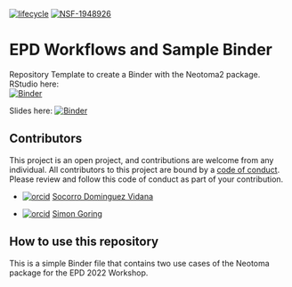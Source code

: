 [![lifecycle](https://img.shields.io/badge/lifecycle-experimental-orange.svg)](https://www.tidyverse.org/lifecycle/#experimental)
[![NSF-1948926](https://img.shields.io/badge/NSF-1948926-blue.svg)](https://nsf.gov/awardsearch/showAward?AWD_ID=1948926)
# EPD  Workflows and Sample Binder

Repository Template to create a Binder with the Neotoma2 package.
RStudio here:  
[![Binder](https://mybinder.org/badge_logo.svg)](https://mybinder.org/v2/gh/NeotomaDB/EPD_binder/main?urlpath=rstudio)
  
Slides here:
[![Binder](https://mybinder.org/badge_logo.svg)](https://mybinder.org/v2/gh/NeotomaDB/EPD_binder/main)
## Contributors

This project is an open project, and contributions are welcome from any individual.  All contributors to this project are bound by a [code of conduct](CODE_OF_CONDUCT.md).  Please review and follow this code of conduct as part of your contribution.

* [![orcid](https://img.shields.io/badge/orcid-0000--0002--7926--4935-brightgreen.svg)](https://orcid.org/0000-0002-7926-4935) [Socorro Dominguez Vidana](https://sedv8808.github.io/)

* [![orcid](https://img.shields.io/badge/orcid-0000--0002--2700--4605-brightgreen.svg)](https://orcid.org/0000-0002-2700-4605) [Simon Goring](http://goring.org)


## How to use this repository

This is a simple Binder  file that contains two use cases of the Neotoma package for the EPD 2022 Workshop.
